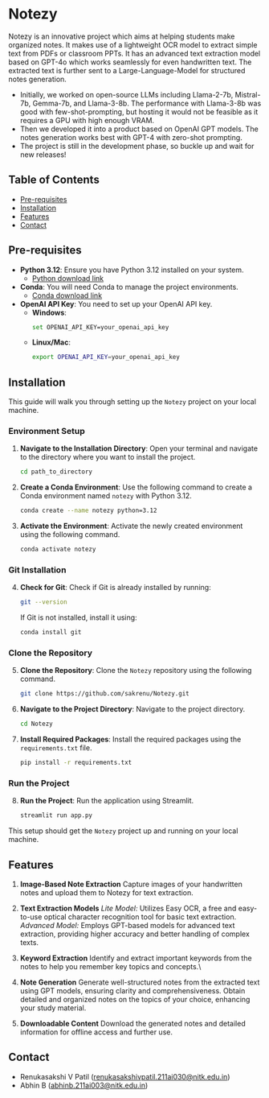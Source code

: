 # Notezy

Notezy is an innovative project which aims at helping students make organized notes. It makes use of a lightweight OCR model to extract simple text from PDFs or classroom PPTs. It has an advanced text extraction model based on GPT-4o which works seamlessly for even handwritten text. The extracted text is further sent to a Large-Language-Model for structured notes generation.

- Initially, we worked on open-source LLMs including Llama-2-7b, Mistral-7b, Gemma-7b, and Llama-3-8b. The performance with Llama-3-8b was good with few-shot-prompting, but hosting it would not be feasible as it requires a GPU with high enough VRAM.
- Then we developed it into a product based on OpenAI GPT models. The notes generation works best with GPT-4 with zero-shot prompting.
- The project is still in the development phase, so buckle up and wait for new releases!

## Table of Contents

- [Pre-requisites](#pre-requisites)
- [Installation](#installation)
- [Features](#features)
- [Contact](#contact)

## Pre-requisites

- **Python 3.12**: Ensure you have Python 3.12 installed on your system.
    - [Python download link](https://www.python.org/downloads/release/python-3120/)
- **Conda**: You will need Conda to manage the project environments.
    - [Conda download link](https://docs.anaconda.com/anaconda/install/)
- **OpenAI API Key**: You need to set up your OpenAI API key.
    - **Windows**:
        ```bash
        set OPENAI_API_KEY=your_openai_api_key
        ```
    - **Linux/Mac**:
        ```bash
        export OPENAI_API_KEY=your_openai_api_key
        ```

## Installation

This guide will walk you through setting up the `Notezy` project on your local machine.

### Environment Setup

1. **Navigate to the Installation Directory**:
    Open your terminal and navigate to the directory where you want to install the project.

    ```bash
    cd path_to_directory
    ```

2. **Create a Conda Environment**:
    Use the following command to create a Conda environment named `notezy` with Python 3.12.

    ```bash
    conda create --name notezy python=3.12
    ```

3. **Activate the Environment**:
    Activate the newly created environment using the following command.

    ```bash
    conda activate notezy
    ```

### Git Installation

4. **Check for Git**:
    Check if Git is already installed by running:

    ```bash
    git --version
    ```

    If Git is not installed, install it using:

    ```bash
    conda install git
    ```

### Clone the Repository

5. **Clone the Repository**:
    Clone the `Notezy` repository using the following command.

    ```bash
    git clone https://github.com/sakrenu/Notezy.git
    ```

6. **Navigate to the Project Directory**:
    Navigate to the project directory.

    ```bash
    cd Notezy
    ```

7. **Install Required Packages**:
    Install the required packages using the `requirements.txt` file.

    ```bash
    pip install -r requirements.txt
    ```

### Run the Project

8. **Run the Project**:
    Run the application using Streamlit.

    ```bash
    streamlit run app.py
    ```

This setup should get the `Notezy` project up and running on your local machine.

## Features
1. **Image-Based Note Extraction**
Capture images of your handwritten notes and upload them to Notezy for text extraction.

2. **Text Extraction Models**
*Lite Model:* Utilizes Easy OCR, a free and easy-to-use optical character recognition tool for basic text extraction.
*Advanced Model:* Employs GPT-based models for advanced text extraction, providing higher accuracy and better handling of complex texts.

3. **Keyword Extraction**
Identify and extract important keywords from the notes to help you remember key topics and concepts.\

4. **Note Generation**
Generate well-structured notes from the extracted text using GPT models, ensuring clarity and comprehensiveness.
Obtain detailed and organized notes on the topics of your choice, enhancing your study material.

5. **Downloadable Content**
Download the generated notes and detailed information for offline access and further use.

## Contact

- Renukasakshi V Patil (renukasakshivpatil.211ai030@nitk.edu.in)
- Abhin B (abhinb.211ai003@nitk.edu.in)
